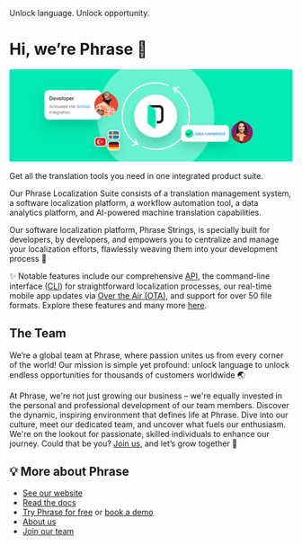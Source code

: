 Unlock language. Unlock opportunity.

# Hi, we’re Phrase 👋

![Translating with Phrase](/profile/assets/banner.jpg)

Get all the translation tools you need in one integrated product suite.

Our Phrase Localization Suite consists of a translation management system, a software localization platform, a workflow automation tool, a data analytics platform, and AI-powered machine translation capabilities.

Our software localization platform, Phrase Strings, is specially built for developers, by developers, and empowers you to centralize and manage your localization efforts, flawlessly weaving them into your development process 💪

✨ Notable features include our comprehensive [API](https://developers.phrase.com/), the command-line interface ([CLI](https://support.phrase.com/hc/en-us/articles/5808300599068)) for straightforward localization processes, our real-time mobile app updates via [Over the Air (OTA)](https://support.phrase.com/hc/en-us/articles/5804059067804), and support for over 50 file formats. Explore these features and many more [here](https://phrase.com/products/phrase-strings/).

## The Team

We’re a global team at Phrase, where passion unites us from every corner of the world! Our mission is simple yet profound: unlock language to unlock endless opportunities for thousands of customers worldwide 🌏

At Phrase, we're not just growing our business – we're equally invested in the personal and professional development of our team members. Discover the dynamic, inspiring environment that defines life at Phrase. Dive into our culture, meet our dedicated team, and uncover what fuels our enthusiasm. We're on the lookout for passionate, skilled individuals to enhance our journey. Could that be you? [Join us](https://phrase.com/careers/), and let’s grow together 🙌

## 💡 More about Phrase

- [See our website](https://phrase.com/)
- [Read the docs](https://support.phrase.com/hc/en-us/)
- [Try Phrase for free](https://app.phrase.com/signup) or [book a demo](https://phrase.com/demo-request/)
- [About us](https://phrase.com/about/)
- [Join our team](https://phrase.com/careers/)

